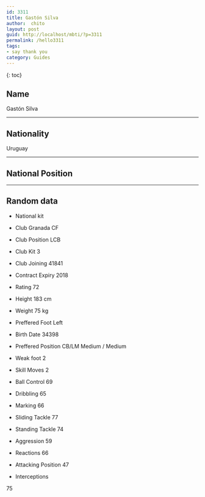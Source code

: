 ```yaml
---
id: 3311
title: Gastón Silva
author:  chito 
layout: post
guid: http://localhost/mbti/?p=3311
permalink: /hello3311
tags:
- say thank you
category: Guides
---
```



{: toc}


## Name  
Gastón Silva 

* * *

## Nationality  
Uruguay 

* * *

## National Position 

* * *

## Random data 

  * National kit 
  * Club 
Granada CF 

  * Club Position 
LCB 

  * Club Kit 
3 

  * Club Joining 
41841 

  * Contract Expiry 
2018 

  * Rating 
72 

  * Height 
183 cm 

  * Weight 
75 kg 

  * Preffered Foot 
Left 

  * Birth Date 
34398 

  * Preffered Position 
CB/LM Medium / Medium 

  * Weak foot 
2 

  * Skill Moves 
2 

  * Ball Control 
69 

  * Dribbling 
65 

  * Marking 
66 

  * Sliding Tackle 
77 

  * Standing Tackle 
74 

  * Aggression 
59 

  * Reactions 
66 

  * Attacking Position 
47 

  * Interceptions 

75</ul>